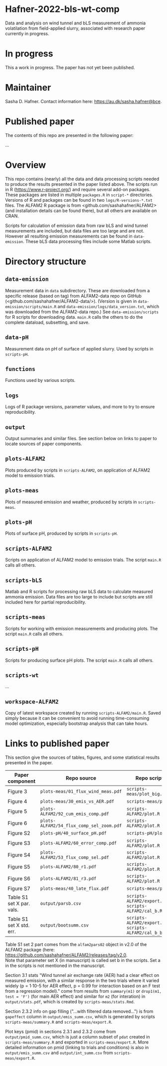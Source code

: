 # Hafner-2022-bls-wt-comp
Data and analysis on wind tunnel and bLS measurement of ammonia volatilation from field-applied slurry, associated with research paper currently in progress.

# In progress
This a work in progress.
The paper has not yet been published.

# Maintainer
Sasha D. Hafner.
Contact information here: <https://au.dk/sasha.hafner@bce>.

# Published paper
The contents of this repo are presented in the following paper:

...


# Overview
This repo contains (nearly) all the data and data processing scripts needed to produce the results presented in the paper listed above.
The scripts run in R (<https://www.r-project.org/>) and require several add-on packages.
These packages are listed in multiple `packages.R` in `script-*` directories.
Versions of R and packages can be found in two `logs/R-versions-*.txt` files.
The ALFAM2 R package is from <github.com/sashahafner/ALFAM2> (and installation details can be found there), but all others are available on CRAN.

Scripts for calculation of emission data from raw bLS and wind tunnel measurements are included, but data files are too large and are not. 
However all resulting emission measurements can be found in `data-emission`.
These bLS data processing files include some Matlab scripts.

# Directory structure

## `data-emission`
Measurement data in `data` subdirectory.
These are downloaded from a specific release (based on tag) from ALFAM2-data repo on GitHub (<github.com/sashahafner/ALFAM2-data/>).
(Version is given in `data-emission/scripts/main.R` and `data-emission/logs/data_version.txt`, which was downloaded from the ALFAM2-data repo.)
See `data-emission/scripts` for R scripts for downloading data.
`main.R` calls the others to do the complete dataload, subsetting, and save.

## `data-pH`
Measurement data on pH of surface of applied slurry.
Used by scripts in `scripts-pH`.

## `functions`
Functions used by various scripts.

## `logs`
Logs of R package versions, parameter values, and more to try to ensure reproducibility.

## `output`
Output summaries and similar files.
See section below on links to paper to locate sources of paper components.

## `plots-ALFAM2`
Plots produced by scripts in `scripts-ALFAM2`, on application of ALFAM2 model to emission trials.

## `plots-meas`
Plots of measured emission and weather, produced by scripts in `scripts-meas`.

## `plots-pH`
Plots of surface pH, produced by scripts in `scripts-pH`.

## `scripts-ALFAM2`
Scripts on application of ALFAM2 model to emission trials.
The script `main.R` calls all others.

## `scripts-bLS`
Matlab and R scripts for processing raw bLS data to calculate measured ammonia emission.
Data files are too large to include but scripts are still included here for partial reproducibility.

## `scripts-meas`
Scripts for working with emission measurements and producing plots.
The script `main.R` calls all others.

## `scripts-pH`
Scripts for producing surface pH plots.
The script `main.R` calls all others.

## `scripts-wt`
...

## `workspace-ALFAM2`
Copy of latest workspace created by running `scripts-ALFAM2/main.R`.
Saved simply because it can be convenient to avoid running time-consuming model optimization, especially bootstrap analysis that can take hours.

# Links to published paper
This section give the sources of tables, figures, and some statistical results presented in the paper.

| Paper component          |  Repo source                             |  Repo scripts             |
|-----------------         |-----------------                         |---------------            |
|    Figure 3              | `plots-meas/01_flux_wind_meas.pdf`       | `scripts-meas/plot_big.R` |
|    Figure 4              | `plots-meas/30_emis_vs_AER.pdf`          | `scripts-meas/plot.R`     |
|    Figure 5              | `plots-ALFAM2/92_cum_emis_comp.pdf`      | `scripts-ALFAM2/plot.R`   |
|    Figure 6              | `plots-ALFAM2/54_flux_comp_sel_zoom.pdf` | `scripts-ALFAM2/plot.R`   |
|    Figure S2             | `plots-pH/40_surface_pH.pdf`             | `scripts-pH/plot.R`       |
|    Figure S3             | `plots-ALFAM2/60_error_comp.pdf`         | `scripts-ALFAM2/plot.R`   |
|    Figure S4             | `plots-ALFAM2/53_flux_comp_sel.pdf`      | `scripts-ALFAM2/plot.R`   |
|    Figure S5             | `plots-ALFAM2/80_r1.pdf`                 | `scripts-ALFAM2/plot.R`   |
|    Figure S6             | `plots-ALFAM2/81_r3.pdf`                 | `scripts-ALFAM2/plot.R`   |
|    Figure S7             | `plots-meas/40_late_flux.pdf`            | `scripts-meas/plot.R`     |
|Table S1 set X par. vals. | `output/parsb.csv`                       | `scripts-ALFAM2/export.R`  `scripts-ALFAM2/cal_b.R`|
|Table S1 set X std. err.  | `output/bootsumm.csv`                    | `scripts-ALFAM2/export.R` `scripts-ALFAM2/cal_b_boot.R` |


Table S1 set 2 part comes from the `alfam2pars02` object in v2.0 of the ALFAM2 package (here: <https://github.com/sashahafner/ALFAM2/releases/tag/v2.0>.  
Note that parameter set X (in manuscript) is called set b in the scripts.
Set a in the scripts is not mentioned in the manuscript.

Section 3.1 stats "Wind tunnel air exchange rate (AER) had a clear effect on measured emission, with a similar response in the two trials where it varied widely (p = 1·10-5 for AER effect, p = 0.99 for interaction based on an F test from a regression model)." come from results from `summary(m1)` or `drop1(m1, test = 'F')` (for main AER effect) and similar for `m2` (for interation) in `output/stats.pdf`, which is created by `scripts-meas/stats.Rmd`.

Section 2.3.2 info on gap filling ("...with filtered data removed...") is from `gapeffect` column in `output/emis_summ.csv`, which is generated by scripts `scripts-meas/summary.R` and `scripts-meas/export.R`.

Plot keys (pmid) in sections 2.3.1 and 2.3.2 come from `output/pmid_summ.csv`, which is just a column subset of `pdat` created in `scripts-meas/summary.R` and exported in `scripts-meas/export.R`.
More detailed information on pmid (linking to trials and conditions) is also in `output/emis_summ.csv` and `output/int_summ.csv` from `scripts-meas/export.R`.
